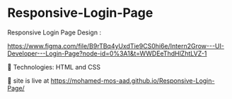 # Responsive-Login-Page

Responsive Login Page
Design :

https://www.figma.com/file/B9rTBq4yUxdTie9CS0hi6e/Intern2Grow---UI-Developer---Login-Page?node-id=0%3A1&t=WWDEeThdHlZhtLVZ-1

 Technologies: HTML and CSS

 site is live at https://mohamed-mos-aad.github.io/Responsive-Login-Page/
